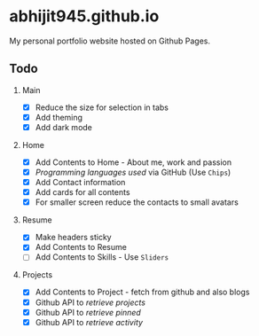 # abhijit945.github.io

My personal portfolio website hosted on Github Pages.

## Todo

1. Main

   - [x] Reduce the size for selection in tabs
   - [x] Add theming
   - [x] Add dark mode

2. Home

   - [x] Add Contents to Home - About me, work and passion
   - [x] _Programming languages used_ via GitHub (Use `Chips`)
   - [x] Add Contact information
   - [x] Add cards for all contents
   - [x] For smaller screen reduce the contacts to small avatars

3. Resume

   - [x] Make headers sticky
   - [x] Add Contents to Resume
   - [ ] Add Contents to Skills - Use `Sliders`

4. Projects

   - [x] Add Contents to Project - fetch from github and also blogs
   - [x] Github API to _retrieve projects_
   - [x] Github API to _retrieve pinned_
   - [x] Github API to _retrieve activity_

